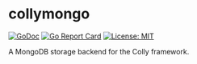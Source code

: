 # collymongo

[![GoDoc](https://godoc.org/gitlab.com/MicahParks/collymongo?status.svg)](https://godoc.org/gitlab.com/MicahParks/collymongo)
[![Go Report Card](https://goreportcard.com/badge/gitlab.com/MicahParks/collymongo)](https://goreportcard.com/report/gitlab.com/MicahParks/collymongo)
[![License: MIT](https://img.shields.io/badge/License-MIT-blue.svg)](https://opensource.org/licenses/MIT)

A MongoDB storage backend for the Colly framework.